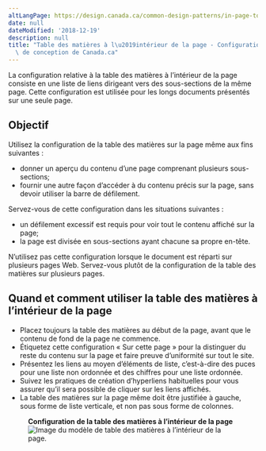 ```yaml
---
altLangPage: https://design.canada.ca/common-design-patterns/in-page-toc.html
date: null
dateModified: '2018-12-19'
description: null
title: "Table des matières à l\u2019intérieur de la page - Configuration\
  \ de conception de Canada.ca"
---
```





<section>
 <p>
  La configuration relative à la table des matières à l’intérieur de la page consiste en une liste de liens dirigeant vers des sous-sections de la même page. Cette configuration est utilisée pour les longs documents présentés sur une seule page.
 </p>
 <section>
  <h2>
   Objectif
  </h2>
  <p>
   Utilisez la configuration de la table des matières sur la page même aux fins suivantes :
  </p>
  <ul>
   <li>
    donner un aperçu du contenu d’une page comprenant plusieurs sous-sections;
   </li>
   <li>
    fournir une autre façon d’accéder à du contenu précis sur la page, sans devoir utiliser la barre de défilement.
   </li>
  </ul>
  <p>
   Servez-vous de cette configuration dans les situations suivantes :
  </p>
  <ul>
   <li>
    un défilement excessif est requis pour voir tout le contenu affiché sur la page;
   </li>
   <li>
    la page est divisée en sous-sections ayant chacune sa propre en-tête.
   </li>
  </ul>
  <p>
   N’utilisez pas cette configuration lorsque le document est réparti sur plusieurs pages Web. Servez-vous plutôt de la configuration de la table des matières sur plusieurs pages.
  </p>
 </section>
 <section>
  <h2>
   Quand et comment utiliser la table des matières à l’intérieur de la page
  </h2>
  <ul>
   <li>
    Placez toujours la table des matières au début de la page, avant que le contenu de fond de la page ne commence.
   </li>
   <li>
    Étiquetez cette configuration « Sur cette page » pour la distinguer du reste du contenu sur la page et faire preuve d’uniformité sur tout le site.
   </li>
   <li>
    Présentez les liens au moyen d’éléments de liste, c’est-à-dire des puces pour une liste non ordonnée et des chiffres pour une liste ordonnée.
   </li>
   <li>
    Suivez les pratiques de création d’hyperliens habituelles pour vous assurer qu’il sera possible de cliquer sur les liens affichés.
   </li>
   <li>
    La table des matières sur la page même doit être justifiée à gauche, sous forme de liste verticale, et non pas sous forme de colonnes.
   </li>
  </ul>
  <div class="row">
   <div class="col-sm-2">
   </div>
   <div class="col-sm-8">
    <figure class="mrgn-bttm-lg">
     <figcaption class="text-center">
      <b>
       Configuration de la table des matières à l’intérieur de la page
      </b>
     </figcaption>
     <img alt="Image du modèle de table des matières à l’intérieur de la page." class="img-responsive center-block" src="https://www.canada.ca/content/dam/tbs-sct/images/government-communications/canada-content-style-guide/in-page-table-of-contents-fra-02.jpg"/>
    </figure>
   </div>
   <div class="col-sm-2">
   </div>
  </div>
  <div class="clearfix">
  </div>
 </section>
</section>




